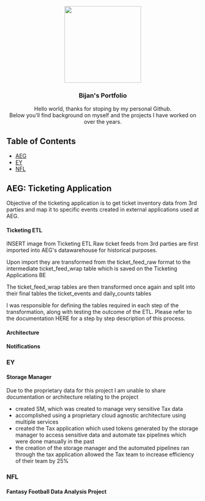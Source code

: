 <p align="center">
  <img width="200" height="200" src="https://media-exp1.licdn.com/dms/image/C4E03AQFr1viytj_VQA/profile-displayphoto-shrink_200_200/0?e=1597881600&v=beta&t=5PTBuTdNqtTcUbtcfeRLDowPjvtODnUS1q7lS8NrY4g">
</p>

<h3 align="center">Bijan's Portfolio</h3>

<p align="center">
  Hello world, thanks for stoping by my personal Github.
  <br>
  Below you'll find background on myself and the projects I have worked on over the years.
</p>

## Table of Contents 

- [AEG](#aeg)
- [EY](#ey)
- [NFL](#nfl)

## AEG: Ticketing Application
Objective of the ticketing application is to get ticket inventory data from 3rd parties and map it to specific events created in external applications used at AEG.

#### Ticketing ETL 
INSERT image from Ticketing ETL
Raw ticket feeds from 3rd parties are first imported into AEG's datawarehouse for historical purposes.

Upon import they are transformed from the ticket_feed_raw format to the intermediate ticket_feed_wrap table which is saved on the Ticketing Applications BE 

The ticket_feed_wrap tables are then transformed once again and split into their final tables the ticket_events and daily_counts tables

I was responsible for defining the tables required in each step of the transformation, along with testing the outcome of the ETL. Please refer to the documentation HERE for a step by step description of this process. 

#### Architecture 

#### Notifications

### EY
#### Storage Manager 
Due to the proprietary data for this project I am unable to share documentation or architecture relating to the project 
- created SM, which was created to manage very sensitive Tax data 
- accomplished using a proprietary cloud agnostic architecture using multiple services 
- created the Tax application which used tokens generated by the storage manager to access sensitive data and automate tax pipelines which were done manually in the past
- the creation of the storage manager and the automated pipelines ran through the tax application allowed the Tax team to increase efficiency of their team by 25%

### NFL 
#### Fantasy Football Data Analysis Project
